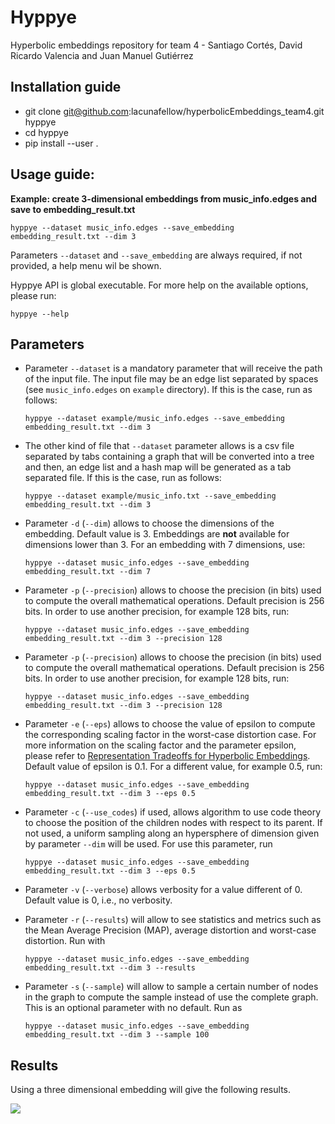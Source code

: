 # Hyppye
Hyperbolic embeddings repository for team 4 - Santiago Cortés, David Ricardo Valencia and Juan Manuel Gutiérrez

## Installation guide
* git clone git@github.com:lacunafellow/hyperbolicEmbeddings_team4.git hyppye
* cd hyppye
* pip install --user .

## Usage guide:
**Example: create 3-dimensional embeddings from music_info.edges and save to embedding_result.txt**

```hyppye --dataset music_info.edges --save_embedding embedding_result.txt --dim 3```

Parameters ```--dataset``` and ```--save_embedding``` are
always required, if not provided, a help menu wil be shown.

Hyppye API is global executable. For more help on the available options, please run:

```hyppye --help```

## Parameters
* Parameter ```--dataset``` is a mandatory parameter that will receive the path of the input file. The input file may be an edge list separated by spaces (see ```music_info.edges``` on ```example``` directory). If this is the case, run as follows:

    ```hyppye --dataset example/music_info.edges --save_embedding embedding_result.txt --dim 3```


* The other kind of file that ```--dataset``` parameter allows is a csv file separated by tabs containing a graph that will be converted into a tree and then, an edge list and a hash map will be generated as a tab separated file. If this is the case, run as follows:

    ```hyppye --dataset example/music_info.txt --save_embedding embedding_result.txt --dim 3```

* Parameter ```-d``` (```--dim```) allows to choose the dimensions of the embedding. Default value is 3. Embeddings are **not** available for dimensions lower than 3. For an
embedding with 7 dimensions, use:

    ```hyppye --dataset music_info.edges --save_embedding embedding_result.txt --dim 7```


* Parameter ```-p``` (```--precision```) allows to choose the precision (in bits) used to compute the overall mathematical operations. Default precision is 256 bits. In order to use another precision, for example 128 bits, run:

    ```hyppye --dataset music_info.edges --save_embedding embedding_result.txt --dim 3 --precision 128```


* Parameter ```-p``` (```--precision```) allows to choose the precision (in bits) used to compute the overall mathematical operations. Default precision is 256 bits. In order to use another precision, for example 128 bits, run:

    ```hyppye --dataset music_info.edges --save_embedding embedding_result.txt --dim 3 --precision 128```


* Parameter ```-e``` (```--eps```) allows to choose the value of epsilon to compute the corresponding scaling factor in the worst-case distortion case. For more information on the scaling factor and the parameter epsilon, please refer to [Representation Tradeoffs for Hyperbolic Embeddings](https://arxiv.org/pdf/1804.03329.pdf). Default value of epsilon is 0.1. For a different value, for example 0.5, run:

    ```hyppye --dataset music_info.edges --save_embedding embedding_result.txt --dim 3 --eps 0.5```

* Parameter ```-c``` (```--use_codes```) if used, allows algorithm to use code theory to choose the position of the children nodes with respect to its parent. If not used, a uniform sampling along an hypersphere of dimension given by parameter ```--dim``` will be used. For use this parameter, run

    ```hyppye --dataset music_info.edges --save_embedding embedding_result.txt --dim 3 --eps 0.5```

* Parameter ```-v``` (```--verbose```) allows verbosity for a value different of 0. Default value is 0, i.e., no verbosity.

* Parameter ```-r``` (```--results```) will allow to see statistics and metrics such as the Mean Average Precision (MAP), average distortion and worst-case distortion. Run with

    ```hyppye --dataset music_info.edges --save_embedding embedding_result.txt --dim 3 --results```


* Parameter ```-s``` (```--sample```) will allow to sample a certain number of nodes in the graph to compute the sample instead of use the complete graph. This is an optional parameter with no default. Run as

    ```hyppye --dataset music_info.edges --save_embedding embedding_result.txt --dim 3 --sample 100```

## Results

Using a three dimensional embedding will give the following results.

<img src='./images/emb_3d.png'>

